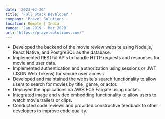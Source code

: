 ```yaml
---
date: '2023-02-26'
title: 'Full Stack Developer '
company: 'Pravel Solutions '
location: Remote | India
range: 'Jan 2019 - Mar 2020'
url: 'https://pravelsolutions.com/'
---
```


- Developed the backend of the movie review website using Node.js, React Native, and PostgreSQL as the
  database.
- Implemented RESTful APIs to handle HTTP requests and responses for movie and user data.
- Implemented authentication and authorization using sessions or JWT (JSON Web Tokens) for secure user
  access.
- Developed and maintained the website's search functionality to allow users to search for movies by title, genre,
  or actor.
- Deployed the applications on AWS ECS Fargate using docker.
- Integrated image and video embedding functionality to allow users to watch movie trailers or clips.
- Conducted code reviews and provided constructive feedback to other developers to improve code quality.
